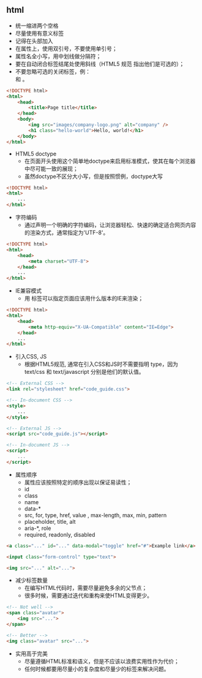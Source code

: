 ## html ##

* 统一缩进两个空格
* 尽量使用有意义标签
* 记得在头部加入
* 在属性上，使用双引号，不要使用单引号；
* 属性名全小写，用中划线做分隔符；
* 要在自动闭合标签结尾处使用斜线（HTML5 规范 指出他们是可选的）；
* 不要忽略可选的关闭标签，例：</li> 和 </body>。
```html
<!DOCTYPE html>
<html>
    <head>
        <title>Page title</title>
    </head>
    <body>
        <img src="images/company-logo.png" alt="company" />
        <h1 class="hello-world">Hello, world!</h1>
    </body>
</html>
```

* HTML5 doctype
    * 在页面开头使用这个简单地doctype来启用标准模式，使其在每个浏览器中尽可能一致的展现；
    * 虽然doctype不区分大小写，但是按照惯例，doctype大写 
```html
<!DOCTYPE html>
<html>
	...
</html>
```

* 字符编码
    * 通过声明一个明确的字符编码，让浏览器轻松、快速的确定适合网页内容的渲染方式，通常指定为'UTF-8'。
```html
<!DOCTYPE html>
<html>
    <head>
        <meta charset="UTF-8">
    </head>
    ...
</html>
```

* IE兼容模式
    * 用 <meta> 标签可以指定页面应该用什么版本的IE来渲染；
```html
<!DOCTYPE html>
<html>
    <head>
        <meta http-equiv="X-UA-Compatible" content="IE=Edge">
    </head>
    ...
</html>
```

* 引入CSS, JS
    * 根据HTML5规范, 通常在引入CSS和JS时不需要指明 type，因为 text/css 和 text/javascript 分别是他们的默认值。
```html
<!-- External CSS -->
<link rel="stylesheet" href="code_guide.css">

<!-- In-document CSS -->
<style>
    ...
</style>

<!-- External JS -->
<script src="code_guide.js"></script>

<!-- In-document JS -->
<script>
    ...
</script>
```
* 属性顺序
    * 属性应该按照特定的顺序出现以保证易读性；
    * id
    * class
    * name
    * data-*
    * src, for, type, href, value , max-length, max, min, pattern
    * placeholder, title, alt
    * aria-*, role
    * required, readonly, disabled
```html
<a class="..." id="..." data-modal="toggle" href="#">Example link</a>

<input class="form-control" type="text">

<img src="..." alt="...">
```
* 减少标签数量
    * 在编写HTML代码时，需要尽量避免多余的父节点；
    * 很多时候，需要通过迭代和重构来使HTML变得更少。
```html
<!-- Not well -->
<span class="avatar">
    <img src="...">
</span>

<!-- Better -->
<img class="avatar" src="...">
```
* 实用高于完美
    * 尽量遵循HTML标准和语义，但是不应该以浪费实用性作为代价；
    * 任何时候都要用尽量小的复杂度和尽量少的标签来解决问题。